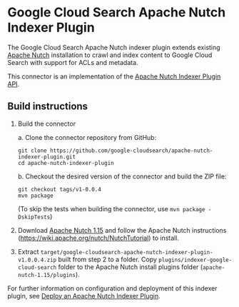 # Google Cloud Search Apache Nutch Indexer Plugin

The Google Cloud Search Apache Nutch indexer plugin extends existing
[Apache Nutch](http://nutch.apache.org/) installation to crawl and index content to Google Cloud
Search with support for ACLs and metadata.

This connector is an implementation of the
[Apache Nutch Indexer Plugin API](https://wiki.apache.org/nutch/IndexWriters).

## Build instructions

1. Build the connector

   a. Clone the connector repository from GitHub:
      ```
      git clone https://github.com/google-cloudsearch/apache-nutch-indexer-plugin.git
      cd apache-nutch-indexer-plugin
      ```

   b. Checkout the desired version of the connector and build the ZIP file:
      ```
      git checkout tags/v1-0.0.4
      mvn package
      ```
      (To skip the tests when building the connector, use `mvn package -DskipTests`)

2. Download [Apache Nutch 1.15](http://archive.apache.org/dist/nutch/1.15) and follow the Apache
   Nutch instructions (https://wiki.apache.org/nutch/NutchTutorial) to install.

3. Extract `target/google-cloudsearch-apache-nutch-indexer-plugin-v1.0.0.4.zip` built from step 2 to
   a folder. Copy `plugins/indexer-google-cloud-search` folder to the Apache Nutch install plugins
   folder (`apache-nutch-1.15/plugins`).

For further information on configuration and deployment of this indexer plugin, see
[Deploy an Apache Nutch Indexer
Plugin](https://developers.google.com/cloud-search/docs/guides/apache-nutch-connector).
